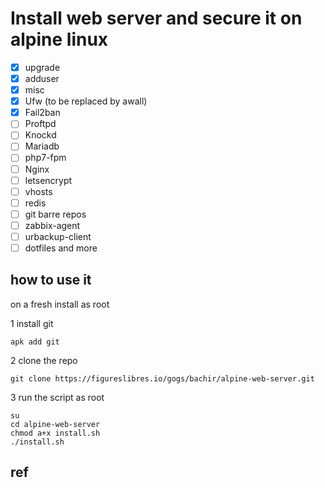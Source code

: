 # Install web server and secure it on alpine linux

- [x] upgrade
- [x] adduser
- [x] misc
- [x] Ufw (to be replaced by awall)
- [x] Fail2ban
- [ ] Proftpd
- [ ] Knockd
- [ ] Mariadb
- [ ] php7-fpm
- [ ] Nginx
- [ ] letsencrypt
- [ ] vhosts
- [ ] redis
- [ ] git barre repos
- [ ] zabbix-agent
- [ ] urbackup-client
- [ ] dotfiles and more

## how to use it
on a fresh install
as root

1 install git
```
apk add git
```

2 clone the repo
```
git clone https://figureslibres.io/gogs/bachir/alpine-web-server.git
```

3 run the script as root
```
su
cd alpine-web-server
chmod a+x install.sh
./install.sh

```

## ref
